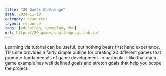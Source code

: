 ```yaml
---
title: "20 Games Challenge"
date: 2024-11-18
category: resources
layout: resource
tags: [education, gameplay, dev]
url: https://20_games_challenge.gitlab.io/
---
```


Learning via tutorial can be useful, but nothing beats first hand experience. This site provides a fairly simple outline for creating 20 different games that promote fundamentals of game development. In particular I like that each game example has well defined goals and stretch goals that help you scope the project.